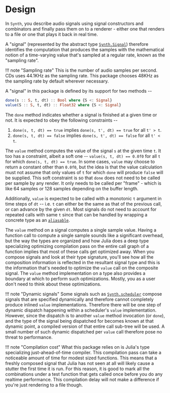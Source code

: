 # Design

In `Synth`, you describe audio signals using signal constructors
and combinators and finally pass them on to a renderer - either one
that renders to a file or one that plays it back in real time.

A "signal" (represented by the abstract type [`Synth.Signal`](@ref))
therefore identifies the computation that produces the samples
with the mathematical notion of a time-varying value that's sampled
at a regular rate, known as the "sampling rate". 

!!! note "Sampling rate"
    This is the number of audio samples per second. CDs uses 44.1KHz as the
    sampling rate. This package chooses 48KHz as the sampling rate by default
    wherever necessary.

A "signal" in this package is defined by its support for two methods --

```julia
done(s :: S, t, dt) :: Bool where {S <: Signal}
value(S :: S, t, dt) :: Float32 where {S <: Signal}
```

The `done` method indicates whether a signal is finished at a given time or not.
It is expected to obey the following constraints --

1. `done(s, t, dt) == true` implies `done(s, t', dt) == true` for all ``t' > t``.
2. `done(s, t, dt) == false` implies `done(s, t', dt) == false` for all ``t' < t``.

The `value` method computes the value of the signal ``s`` at the given time
``t``. It too has a constraint, albeit a soft one -- `value(s, t, dt) == 0.0f0`
for all ``t`` for which `done(s, t, dt) == true`. In some cases, `value` may
choose to return a constant other than `0.0f0`, but the idea is that the value
calculation must not assume that only values of ``t`` for which `done` will
produce `false` will be supplied. This soft constraint is so that `done` does
not need to be called per sample by any render. It only needs to be called per
"frame" - which is like 64 samples or 128 samples depending on the buffer
length.

Additionally, `value` is expected to be called with a monotonic `t` argument in
time steps of `dt` -- i.e. `t` can either be the same as that of the previous
call, or can advance by the given `dt`. Most signals do not need to account for
repeated calls with same `t` since that can be handled by wrapping a concrete
type as an [`aliasable`](@ref). 

The `value` method on a signal computes a single sample value. Having a
function call to compute a single sample sounds like a significant overhead,
but the way the types are organized and how Julia does a deep type specializing
optimizing compilation pass on the entire call graph of a function implies that
most of these calls get optimized away. When you compose signals and look at
their type signature, you'll see how all the composition information is
reflected in the resultant signal type and this is the information that's
needed to optimize the `value` call on the composite signal. The `value` method
implementation on a type also provides a boundary at which to perform such
optimizations. Mostly, you as a user don't need to think about these
optimizations.

!!! note "Dynamic signals"
    Some signals such as [`Synth.scheduler`](@ref) compose signals that are
    specified dynamically and therefore cannot completely produce inlined
    `value` implementations. Therefore there will be one step of dynamic
    dispatch happening within a scheduler's `value` implementation. However,
    since the dispatch is to another `value` method invocation (or `done`), and
    the type of the signal being dispatched for becomes known at that dynamic
    point, a compiled version of that entire call sub-tree will be used. A
    small number of such dynamic dispatched per `value` call therefore pose no
    threat to performance.

!!! note "Compilation cost"
    What this package relies on is Julia's type specializing just-ahead-of-time
    compiler. This compilation pass can take a noticeable amount of time for
    modest sized functions. This means that a freshly composed signal that
    Julia has not seen at all will likely cause a stutter the first time it is
    run. For this reason, it is good to mark all the combinations under a test
    function that gets called once before you do any realtime performance. This
    compilation delay will not make a difference if you're just rendering to a
    file though.

